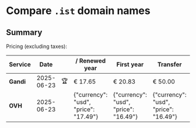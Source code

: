 # Compare `.ist` domain names

## Summary

Pricing (excluding taxes):

| Service | Date |  | / Renewed year | First year | Transfer | Restoration |
|--|--|--|--|--|--|--|
| **Gandi** | 2025-06-23 | 🏆 | € 17.65 | € 20.83 | € 50.00 | € 89.23 |
| **OVH** | 2025-06-23 |  | {"currency": "usd", "price": "17.49"} | {"currency": "usd", "price": "16.49"} | {"currency": "usd", "price": "16.49"} |  |
